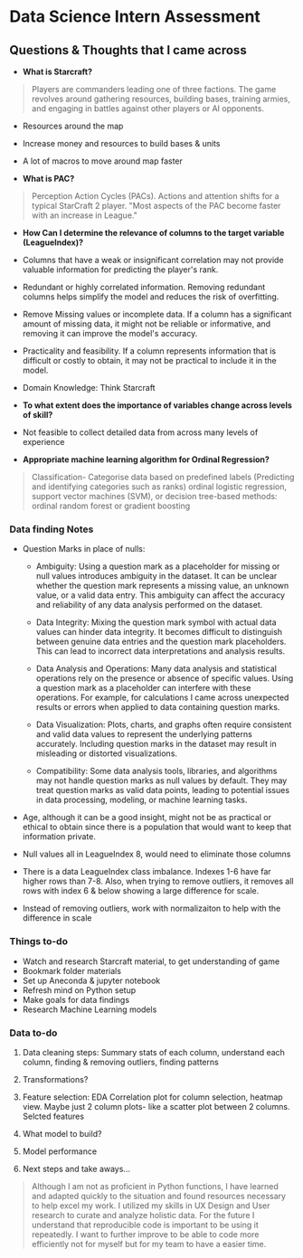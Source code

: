 # Data Science Intern Assessment


## Questions & Thoughts that I came across

- **What is Starcraft?**
 > Players are commanders leading one of three factions. The game revolves around gathering resources, building bases, training armies, and engaging in battles against other players or AI opponents. 
 - Resources around the map
 - Increase money and resources to build bases & units
 - A lot of macros to move around map faster 

- **What is PAC?**
> Perception Action Cycles (PACs). Actions and attention shifts for a typical StarCraft 2 player. "Most aspects of the PAC become faster with an increase in League."

- **How Can I determine the relevance of columns to the target variable (LeagueIndex)?**
- Columns that have a weak or insignificant correlation may not provide valuable information for predicting the player's rank.
- Redundant or highly correlated information. Removing redundant columns helps simplify the model and reduces the risk of overfitting. 
- Remove Missing values or incomplete data. If a column has a significant amount of missing data, it might not be reliable or informative, and removing it can improve the model's accuracy.
- Practicality and feasibility. If a column represents information that is difficult or costly to obtain, it may not be practical to include it in the model.
- Domain Knowledge: Think Starcraft

- **To what extent does the importance of variables change across levels of skill?**
- Not feasible to collect detailed data from across many levels of experience

- **Appropriate machine learning algorithm for Ordinal Regression?**
 > Classification- Categorise data based on predefined labels (Predicting and identifying categories such as ranks) 
 > ordinal logistic regression, support vector machines (SVM), or decision tree-based methods: ordinal random forest or gradient boosting

### Data finding Notes
- Question Marks in place of nulls:
    - Ambiguity: Using a question mark as a placeholder for missing or null values introduces ambiguity in the dataset. It can be unclear whether the question mark represents a missing value, an unknown value, or a valid data entry. This ambiguity can affect the accuracy and reliability of any data analysis performed on the dataset.

    - Data Integrity: Mixing the question mark symbol with actual data values can hinder data integrity. It becomes difficult to distinguish between genuine data entries and the question mark placeholders. This can lead to incorrect data interpretations and analysis results.

    - Data Analysis and Operations: Many data analysis and statistical operations rely on the presence or absence of specific values. Using a question mark as a placeholder can interfere with these operations. For example, for calculations I came across unexpected results or errors when applied to data containing question marks.

    - Data Visualization: Plots, charts, and graphs often require consistent and valid data values to represent the underlying patterns accurately. Including question marks in the dataset may result in misleading or distorted visualizations.

    - Compatibility: Some data analysis tools, libraries, and algorithms may not handle question marks as null values by default. They may treat question marks as valid data points, leading to potential issues in data processing, modeling, or machine learning tasks.

- Age, although it can be a good insight, might not be as practical or ethical to obtain since there is a population that would want to keep that information private.
- Null values all in LeagueIndex 8, would need to eliminate those columns 
- There is a data LeagueIndex class imbalance. Indexes 1-6 have far higher rows than 7-8. Also, when trying to remove outliers, it removes all rows with index 6 & below showing a large difference for scale.
- Instead of removing outliers, work with normalizaiton to help with the difference in scale

### Things to-do

- Watch and research Starcraft material, to get understanding of game
- Bookmark folder materials
- Set up Aneconda & jupyter notebook
- Refresh mind on Python setup
- Make goals for data findings
- Research Machine Learning models


### Data to-do
1. Data cleaning steps: Summary stats of each column, understand each column, finding & removing outliers, finding patterns

2. Transformations?

3. Feature selection: EDA Correlation plot for column selection, heatmap view. Maybe just 2 column plots- like a scatter plot between 2 columns. Selcted features 

4. What model to build?

5. Model performance

6. Next steps and take aways...
> Although I am not as proficient in Python functions, I have learned and adapted quickly to the situation and found resources necessary to help excel my work. I utilized my skills in UX Design and User research to curate and analyze holistic data. For the future I understand that reproducible code is important to be using it repeatedly. I want to further improve to be able to code more efficiently not for myself but for my team to have a easier time. 


